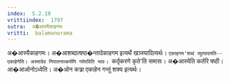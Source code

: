 ```yaml
---
index:  5.2.19
vrittiindex:  1797
sutra:  अ�आस्यैकाहगमः
vritti:  balamanorama 
---
```


अ�आस्यैकाहगमः। अ�आशब्दात्षष्ठ�न्तादेकाहगम इत्यर्थे खञ्स्यादित्यर्थः। `एकाहगम'शब्दं व्युत्पादयति--एकाहेनेति। अस्मादेव निपातनात्कर्मणि गमेरविति भावः। `कर्तृकरणे कृते'ति समासः। अ�आस्येति कर्तरि षष्ठी। आ�आओनोऽध्वेति। अ�ओन कत्र्रा एकाहेन गन्तुं शक्य इत्यर्थः। 

